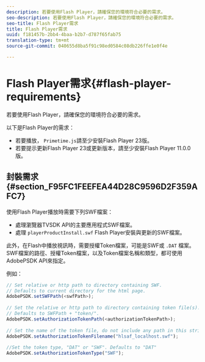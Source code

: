 ```yaml
---
description: 若要使用Flash Player，請確保您的環境符合必要的需求。
seo-description: 若要使用Flash Player，請確保您的環境符合必要的需求。
seo-title: Flash Player需求
title: Flash Player需求
uuid: f181457b-2bb4-4baa-b2b7-d787f65fab75
translation-type: tm+mt
source-git-commit: 040655d8ba5f91c98ed0584c08db226ffe1e0f4e

---
```



# Flash Player需求{#flash-player-requirements}

若要使用Flash Player，請確保您的環境符合必要的需求。

<!--<a id="section_FEE654D506EC4D85AE77302AD2A27777"></a>-->

以下是Flash Player的需求：

* 若要播放， `Primetime.js`請至少安裝Flash Player 23版。
* 若要提示更新Flash Player 23或更新版本，請至少安裝Flash Player 11.0.0版。

## 封裝需求 {#section_F95FC1FEEFEA44D28C9596D2F359AFC7}

使用Flash Player播放時需要下列SWF檔案：

* 處理瀏覽器TVSDK API的主要應用程式SWF檔案。
* 處理 `playerProductInstall.swf` Flash Player安裝與更新的SWF檔案。

此外，在Flash中播放視訊時，需要授權Token檔案，可能是SWF或 `.DAT` 檔案。 SWF檔案的路徑、授權Token檔案，以及Token檔案名稱和類型，都可使用AdobePSDK API來指定。

例如：

```js
// Set relative or http path to directory containing SWF.  
// Defaults to current directory for the html page. 
AdobePSDK.setSWFPath(<swfPath>); 
 
// Set the relative or http path to directory containing token file(s). 
// Defaults to SWFPath + "token/". 
AdobePSDK.setAuthorizationTokenPath(<authorizationTokenPath>); 
 
// Set the name of the token file, do not include any path in this string. 
AdobePSDK.setAuthorizationTokenFilename("hlsaf_localhost.swf"); 
 
//Set the token type, "DAT" or "SWF". Defaults to "DAT" 
AdobePSDK.setAuthorizationTokenType("SWF");
```

